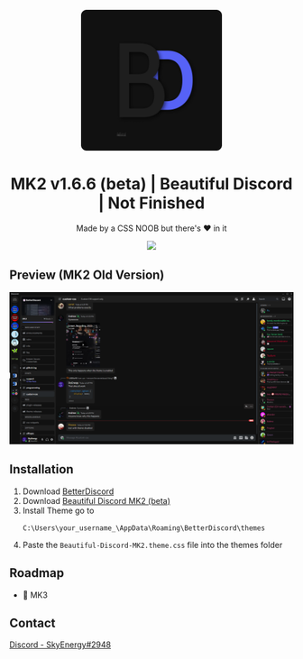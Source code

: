 <!-- PROJECT LOGO -->
<br />
<div align="center">
  <a href="https://github.com/SkyEnergy0/Beautiful-Discord-Theme">
    <img src="images/Logo.png" alt="Logo" width="250" height="250">
  </a>
  
  <h1 align="center">MK2 v1.6.6 (beta) | Beautiful Discord | Not Finished</h1>

  <p align="center">
    Made by a CSS NOOB but there's ❤️ in it
  </p>
</div>

<div align="center">
  <a href="https://cdn.discordapp.com/attachments/1051825367008153620/1053727301780652112/image.png">
    <img src="https://cdn.discordapp.com/attachments/1051825367008153620/1053727301780652112/image.png">
  </a>
</div>

<!-- ABOUT THE PROJECT -->
## Preview (MK2 Old Version)

<div align="center">
  <a href="https://cdn.discordapp.com/attachments/913890209224077382/1023278340653719683/unknown.png">
    <img src="images/screenshot-1.png" alt="Logo">
  </a>
</div>

## Installation

1. Download [BetterDiscord](https://betterdiscord.app)
2. Download [Beautiful Discord MK2 (beta)](https://github.com/SkyEnergy0/Beautiful-Discord-Theme/releases)
3. Install Theme go to
   ```
   C:\Users\your_username_\AppData\Roaming\BetterDiscord\themes
   ```
4. Paste the ```Beautiful-Discord-MK2.theme.css``` file into the themes folder

<!-- ROADMAP -->
## Roadmap

- 🔧 MK3

<!-- CONTACT -->
## Contact

 [Discord - SkyEnergy#2948](https://discord.com/channels/@me/1053728373035257876)
